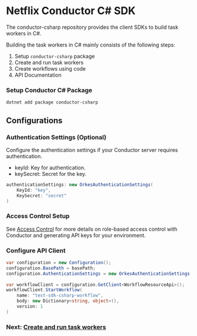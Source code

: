 # Netflix Conductor C# SDK

The conductor-csharp repository provides the client SDKs to build task workers in C#.

Building the task workers in C# mainly consists of the following steps:

1. Setup `conductor-csharp` package
1. Create and run task workers
1. Create workflows using code
1. API Documentation

   
### Setup Conductor C# Package​

```shell
dotnet add package conductor-csharp
```

## Configurations

### Authentication Settings (Optional)
Configure the authentication settings if your Conductor server requires authentication.
* keyId: Key for authentication.
* keySecret: Secret for the key.

```csharp
authenticationSettings: new OrkesAuthenticationSettings(
    KeyId: "key",
    KeySecret: "secret"
)
```

### Access Control Setup
See [Access Control](https://orkes.io/content/docs/getting-started/concepts/access-control) for more details on role-based access control with Conductor and generating API keys for your environment.

### Configure API Client
```csharp
var configuration = new Configuration();
configuration.BasePath = basePath;
configuration.AuthenticationSettings = new OrkesAuthenticationSettings(keyId, keySecret);
    
var workflowClient = configuration.GetClient<WorkflowResourceApi>();
workflowClient.StartWorkflow(
    name: "test-sdk-csharp-workflow",
    body: new Dictionary<string, object>(),
    version: 1
)
```

### Next: [Create and run task workers](https://github.com/conductor-sdk/conductor-csharp/blob/main/docs/readme/workers.md)
